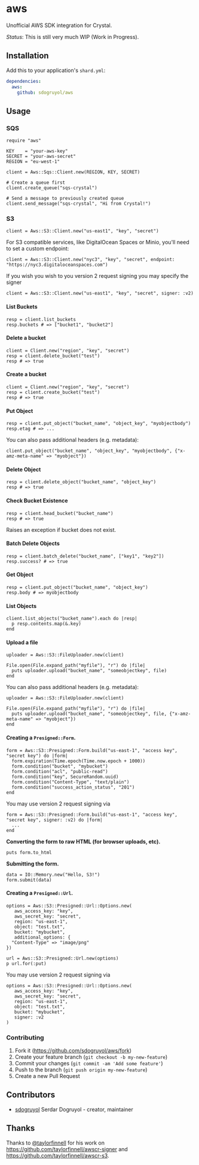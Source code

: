 # aws

Unofficial AWS SDK integration for Crystal.

*Status*: This is still very much WIP (Work in Progress).

## Installation

Add this to your application's `shard.yml`:

```yaml
dependencies:
  aws:
    github: sdogruyol/aws
```

## Usage

### SQS

```crystal
require "aws"

KEY    = "your-aws-key"
SECRET = "your-aws-secret"
REGION = "eu-west-1"

client = Aws::Sqs::Client.new(REGION, KEY, SECRET)

# Create a queue first
client.create_queue("sqs-crystal")

# Send a message to previously created queue
client.send_message("sqs-crystal", "Hi from Crystal!")
```

### S3

```crystal
client = Aws::S3::Client.new("us-east1", "key", "secret")
```

For S3 compatible services, like DigitalOcean Spaces or Minio, you'll need to set a custom endpoint:

```crystal
client = Aws::S3::Client.new("nyc3", "key", "secret", endpoint: "https://nyc3.digitaloceanspaces.com")
```

If you wish you wish to you version 2 request signing you may specify the signer

```crystal
client = Aws::S3::Client.new("us-east1", "key", "secret", signer: :v2)
```

#### **List Buckets**

```crystal
resp = client.list_buckets
resp.buckets # => ["bucket1", "bucket2"]
```

#### **Delete a bucket**

```crystal
client = Client.new("region", "key", "secret")
resp = client.delete_bucket("test")
resp # => true
```

#### Create a bucket

```crystal
client = Client.new("region", "key", "secret")
resp = client.create_bucket("test")
resp # => true
```

#### **Put Object**

```crystal
resp = client.put_object("bucket_name", "object_key", "myobjectbody")
resp.etag # => ...
```

You can also pass additional headers (e.g. metadata):

```crystal
client.put_object("bucket_name", "object_key", "myobjectbody", {"x-amz-meta-name" => "myobject"})
```

#### **Delete Object**

```crystal
resp = client.delete_object("bucket_name", "object_key")
resp # => true
```

#### **Check Bucket Existence**

```crystal
resp = client.head_bucket("bucket_name")
resp # => true
```

Raises an exception if bucket does not exist.

#### **Batch Delete Objects**

```crystal
resp = client.batch_delete("bucket_name", ["key1", "key2"])
resp.success? # => true
```

#### **Get Object**

```crystal
resp = client.put_object("bucket_name", "object_key")
resp.body # => myobjectbody
```

#### **List Objects**

```crystal
client.list_objects("bucket_name").each do |resp|
  p resp.contents.map(&.key)
end
```

#### **Upload a file**

```crystal
uploader = Aws::S3::FileUploader.new(client)

File.open(File.expand_path("myfile"), "r") do |file|
  puts uploader.upload("bucket_name", "someobjectkey", file)
end
```

You can also pass additional headers (e.g. metadata):

```crystal
uploader = Aws::S3::FileUploader.new(client)

File.open(File.expand_path("myfile"), "r") do |file|
  puts uploader.upload("bucket_name", "someobjectkey", file, {"x-amz-meta-name" => "myobject"})
end
```

#### **Creating a `Presigned::Form`.**

```crystal
form = Aws::S3::Presigned::Form.build("us-east-1", "access key", "secret key") do |form|
  form.expiration(Time.epoch(Time.now.epoch + 1000))
  form.condition("bucket", "mybucket")
  form.condition("acl", "public-read")
  form.condition("key", SecureRandom.uuid)
  form.condition("Content-Type", "text/plain")
  form.condition("success_action_status", "201")
end
```

You may use version 2 request signing via

```crystal
form = Aws::S3::Presigned::Form.build("us-east-1", "access key", "secret key", signer: :v2) do |form|
  ...
end
```

**Converting the form to raw HTML (for browser uploads, etc).**

```crystal
puts form.to_html
```

**Submitting the form.**

```crystal
data = IO::Memory.new("Hello, S3!")
form.submit(data)
```

#### **Creating a `Presigned::Url`.**

```crystal
options = Aws::S3::Presigned::Url::Options.new(
   aws_access_key: "key",
   aws_secret_key: "secret",
   region: "us-east-1",
   object: "test.txt",
   bucket: "mybucket",
   additional_options: {
  "Content-Type" => "image/png"
})

url = Aws::S3::Presigned::Url.new(options)
p url.for(:put)
```

You may use version 2 request signing via


```crystal
options = Aws::S3::Presigned::Url::Options.new(
   aws_access_key: "key",
   aws_secret_key: "secret",
   region: "us-east-1",
   object: "test.txt",
   bucket: "mybucket",
   signer: :v2
)
```


### Contributing

1. Fork it (<https://github.com/sdogruyol/aws/fork>)
2. Create your feature branch (`git checkout -b my-new-feature`)
3. Commit your changes (`git commit -am 'Add some feature'`)
4. Push to the branch (`git push origin my-new-feature`)
5. Create a new Pull Request

## Contributors

- [sdogruyol](https://github.com/sdogruyol) Serdar Dogruyol - creator, maintainer

## Thanks

Thanks to [@taylorfinnell](https://github.com/taylorfinnell) for his work on https://github.com/taylorfinnell/awscr-signer and https://github.com/taylorfinnell/awscr-s3.
